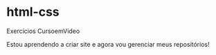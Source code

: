 # html-css

 Exercícios CursoemVideo

Estou aprendendo a criar site e agora vou gerenciar meus repositórios!


